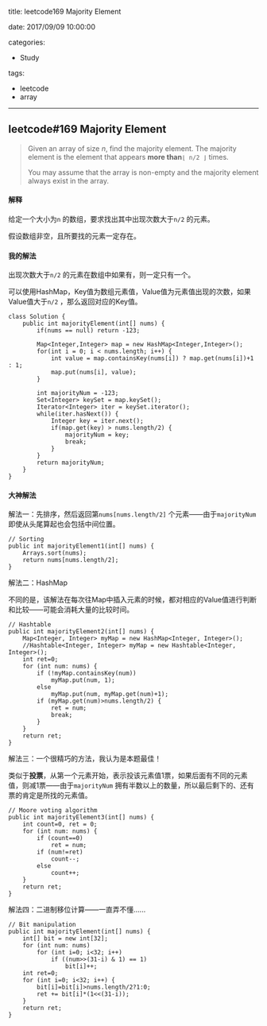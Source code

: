 title: leetcode169 Majority Element

date: 2017/09/09 10:00:00

categories:

- Study

tags:

- leetcode
- array

---

## leetcode#169 Majority Element

>Given an array of size *n*, find the majority element. The majority element is the element that appears **more than**`⌊ n/2 ⌋` times.
>
>You may assume that the array is non-empty and the majority element always exist in the array.

#### 解释

给定一个大小为`n` 的数组，要求找出其中出现次数大于`n/2` 的元素。

假设数组非空，且所要找的元素一定存在。

#### 我的解法

出现次数大于`n/2` 的元素在数组中如果有，则一定只有一个。

可以使用HashMap，Key值为数组元素值，Value值为元素值出现的次数，如果Value值大于`n/2` ，那么返回对应的Key值。

```
class Solution {
    public int majorityElement(int[] nums) {
        if(nums == null) return -123;
        
        Map<Integer,Integer> map = new HashMap<Integer,Integer>();
        for(int i = 0; i < nums.length; i++) {
            int value = map.containsKey(nums[i]) ? map.get(nums[i])+1 : 1;
            map.put(nums[i], value);
        }
        
        int majorityNum = -123;
        Set<Integer> keySet = map.keySet();
        Iterator<Integer> iter = keySet.iterator();
        while(iter.hasNext()) {
            Integer key = iter.next();
            if(map.get(key) > nums.length/2) {
                majorityNum = key;
                break;
            }
        }
        return majorityNum;
    }
}
```

#### 大神解法

解法一：先排序，然后返回第`nums[nums.length/2]` 个元素——由于`majorityNum` 即使从头尾算起也会包括中间位置。

```
// Sorting
public int majorityElement1(int[] nums) {
    Arrays.sort(nums);
    return nums[nums.length/2];
}
```

解法二：HashMap

不同的是，该解法在每次往Map中插入元素的时候，都对相应的Value值进行判断和比较——可能会消耗大量的比较时间。

```
// Hashtable 
public int majorityElement2(int[] nums) {
    Map<Integer, Integer> myMap = new HashMap<Integer, Integer>();
    //Hashtable<Integer, Integer> myMap = new Hashtable<Integer, Integer>();
    int ret=0;
    for (int num: nums) {
        if (!myMap.containsKey(num))
            myMap.put(num, 1);
        else
            myMap.put(num, myMap.get(num)+1);
        if (myMap.get(num)>nums.length/2) {
            ret = num;
            break;
        }
    }
    return ret;
}
```

解法三：一个很精巧的方法，我认为是本题最佳！

类似于**投票**，从第一个元素开始，表示投该元素值1票，如果后面有不同的元素值，则减1票——由于`majorityNum` 拥有半数以上的数量，所以最后剩下的、还有票的肯定是所找的元素值。

```
// Moore voting algorithm
public int majorityElement3(int[] nums) {
    int count=0, ret = 0;
    for (int num: nums) {
        if (count==0)
            ret = num;
        if (num!=ret)
            count--;
        else
            count++;
    }
    return ret;
}
```

解法四：二进制移位计算——一直弄不懂......

```
// Bit manipulation 
public int majorityElement(int[] nums) {
    int[] bit = new int[32];
    for (int num: nums)
        for (int i=0; i<32; i++) 
            if ((num>>(31-i) & 1) == 1)
                bit[i]++;
    int ret=0;
    for (int i=0; i<32; i++) {
        bit[i]=bit[i]>nums.length/2?1:0;
        ret += bit[i]*(1<<(31-i));
    }
    return ret;
}
```